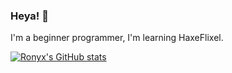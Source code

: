 ### Heya! 👋 
I'm a beginner programmer, I'm learning HaxeFlixel.

[![Ronyx's GitHub stats](https://github-readme-stats.vercel.app/api?username=RonyxDumb&theme=radical&show_icons=true)](https://github.com/anuraghazra/github-readme-stats)
